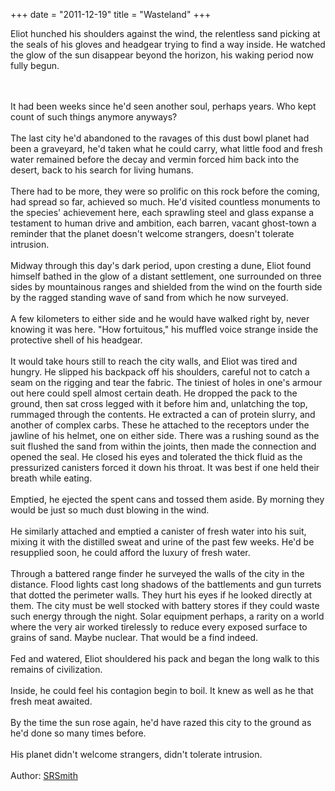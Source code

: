 +++
date = "2011-12-19"
title = "Wasteland"
+++

Eliot hunched his shoulders against the wind, the relentless sand picking at the seals of his gloves and headgear trying to find a way inside. He watched the glow of the sun disappear beyond the horizon, his waking period now fully begun.
<!--more-->
<br><br>
It had been weeks since he'd seen another soul, perhaps years. Who kept count of such things anymore anyways?
<br><br>
The last city he'd abandoned to the ravages of this dust bowl planet had been a graveyard, he'd taken what he could carry, what little food and fresh water remained before the decay and vermin forced him back into the desert, back to his search for living humans.
<br><br>
There had to be more, they were so prolific on this rock before the coming, had spread so far, achieved so much. He'd visited countless monuments to the species' achievement here, each sprawling steel and glass expanse a testament to human drive and ambition, each barren, vacant ghost-town a reminder that the planet doesn't welcome strangers, doesn't tolerate intrusion.
<br><br>
Midway through this day's dark period, upon cresting a dune, Eliot found himself bathed in the glow of a distant settlement, one surrounded on three sides by mountainous ranges and shielded from the wind on the fourth side by the ragged standing wave of sand from which he now surveyed.
<br><br>
A few kilometers to either side and he would have walked right by, never knowing it was here. "How fortuitous," his muffled voice strange inside the protective shell of his headgear.
<br><br>
It would take hours still to reach the city walls, and Eliot was tired and hungry. He slipped his backpack off his shoulders, careful not to catch a seam on the rigging and tear the fabric. The tiniest of holes in one's armour out here could spell almost certain death. He dropped the pack to the ground, then sat cross legged with it before him and, unlatching the top, rummaged through the contents. He extracted a can of protein slurry, and another of complex carbs. These he attached to the receptors under the jawline of his helmet, one on either side. There was a rushing sound as the suit flushed the sand from within the joints, then made the connection and opened the seal. He closed his eyes and tolerated the thick fluid as the pressurized canisters forced it down his throat. It was best if one held their breath while eating.
<br><br>
Emptied, he ejected the spent cans and tossed them aside. By morning they would be just so much dust blowing in the wind.
<br><br>
He similarly attached and emptied a canister of fresh water into his suit, mixing it with the distilled sweat and urine of the past few weeks. He'd be resupplied soon, he could afford the luxury of fresh water.
<br><br>
Through a battered range finder he surveyed the walls of the city in the distance. Flood lights cast long shadows of the battlements and gun turrets that dotted the perimeter walls. They hurt his eyes if he looked directly at them. The city must be well stocked with battery stores if they could waste such energy through the night. Solar equipment perhaps, a rarity on a world where the very air worked tirelessly to reduce every exposed surface to grains of sand. Maybe nuclear. That would be a find indeed.
<br><br>
Fed and watered, Eliot shouldered his pack and began the long walk to this remains of civilization.
<br><br>
Inside, he could feel his contagion begin to boil. It knew as well as he that fresh meat awaited.
<br><br>
By the time the sun rose again, he'd have razed this city to the ground as he'd done so many times before.
<br><br>
His planet didn't welcome strangers, didn't tolerate intrusion.
<br><br>
Author: [SRSmith](http://srsmith.deviantart.com/art/Wasteland-274823164)
